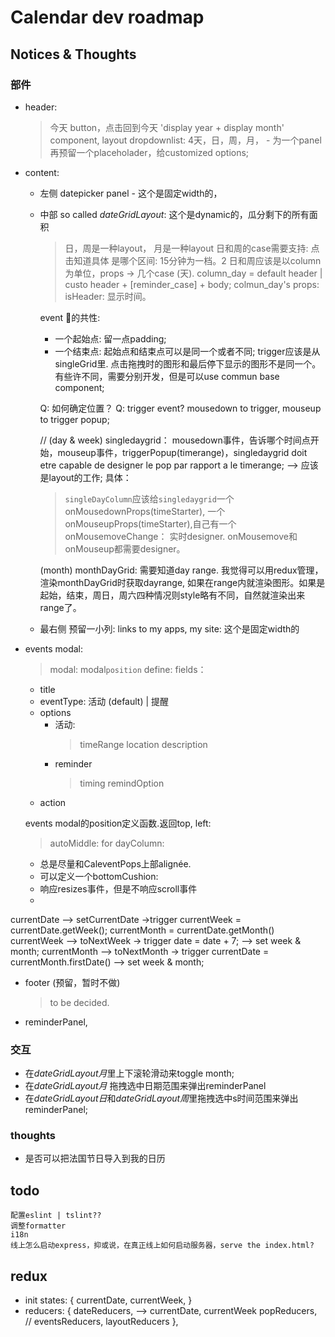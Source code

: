 # Calendar dev roadmap

## Notices & Thoughts

### 部件
- header:
  > 今天 button，点击回到今天
  > 'display year + display month' component,
  > layout dropdownlist: 
    > 4天，日，周，月， - 为一个panel
    > 再预留一个placeholader，给customized options;

- content:
  - 左侧 datepicker panel - 这个是固定width的， 
  - 中部 so called *dateGridLayout*: 这个是dynamic的，瓜分剩下的所有面积
    > 日，周是一种layout， 月是一种layout
    日和周的case需要支持: 点击知道具体 是哪个区间: 15分钟为一档。2
    日和周应该是以column为单位，props -> 几个case (天).
    column_day  = default header | custo header + [reminder_case] + body;
    colmun_day's props: isHeader: 显示时间。

    event 的共性:
     - 一个起始点: 留一点padding;
     - 一个结束点: 
     起始点和结束点可以是同一个或者不同;
     trigger应该是从singleGrid里. 
     点击拖拽时的图形和最后停下显示的图形不是同一个。有些许不同，需要分别开发，但是可以use commun base component;

     Q: 如何确定位置？
     Q: trigger event? mousedown to trigger, mouseup to trigger popup;

     //
     (day & week) singledaygrid： mousedown事件，告诉哪个时间点开始，mouseup事件，triggerPopup(timerange)，singledaygrid doit etre capable de designer le pop par rapport a le timerange; --> 应该是layout的工作;
     具体： 
     <!-- > singleDayColumn绑定一个事件组件`timeRangerHandler`，给予onmousedownChange, onMousemoveChange,onmouseupChange, ref,  -->
     > `singleDayColumn`应该给`singledaygrid`一个onMousedownProps(timeStarter), 一个onMouseupProps(timeStarter),自己有一个onMousemoveChange： 实时designer.  onMousemove和onMouseup都需要designer。
     
     
     (month) monthDayGrid: 需要知道day range. 我觉得可以用redux管理，渲染monthDayGrid时获取dayrange, 如果在range内就渲染图形。如果是起始，结束，周日，周六四种情况则style略有不同，自然就渲染出来range了。

     <!-- 有一个组件作用: 提供一个对象: 从哪个case到哪个case， -->


  - 最右侧 预留一小列: links to my apps, my site:  这个是固定width的

- events modal:
  > modal: modal`position` define: 
  > fields：
    - title
    - eventType: 活动 (default) | 提醒
    - options
      - 活动:
        > timeRange
        > location
        > description
      - reminder
        > timing
        > remindOption
    -  action
  
  events modal的position定义函数.返回top, left:
  > autoMiddle: for dayColumn: 
    - 总是尽量和CaleventPops上部alignée.
    - 可以定义一个bottomCushion: 
    - 响应resizes事件，但是不响应scroll事件
    - 

currentDate --> setCurrentDate ->trigger currentWeek = currentDate.getWeek(); currentMonth = currentDate.getMonth()
currentWeek --> toNextWeek -> trigger date = date + 7; --> set week & month;
currentMonth --> toNextMonth -> trigger currentDate = currentMonth.firstDate() --> set week & month;

- footer (预留，暂时不做)
  > to be decided.

- reminderPanel, 

### 交互
  
  - 在*dateGridLayout月*里上下滚轮滑动来toggle month;
  - 在*dateGridLayout月* 拖拽选中日期范围来弹出reminderPanel
  - 在*dateGridLayout日*和*dateGridLayout周*里拖拽选中s时间范围来弹出reminderPanel;

### thoughts
- 是否可以把法国节日导入到我的日历


## todo
    配置eslint | tslint??
    调整formatter
    i18n
    线上怎么启动express，抑或说，在真正线上如何启动服务器，serve the index.html?


## redux
- init states: { currentDate, currentWeek,  }
- reducers: { 
  dateReducers, --> currentDate, currentWeek
  popReducers, 
  // eventsReducers, 
  layoutReducers
  },